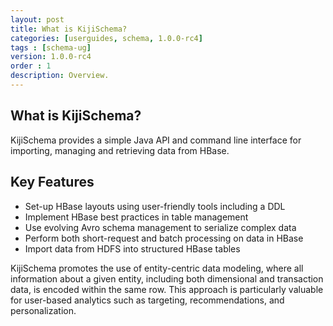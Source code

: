 ```yaml
---
layout: post
title: What is KijiSchema?
categories: [userguides, schema, 1.0.0-rc4]
tags : [schema-ug]
version: 1.0.0-rc4
order : 1
description: Overview.
---
```


## What is KijiSchema?

KijiSchema provides a simple Java API and command line interface for
importing, managing and retrieving data from HBase.


## Key Features

- Set-up HBase layouts using user-friendly tools including a DDL
- Implement HBase best practices in table management
- Use evolving Avro schema management to serialize complex data
- Perform both short-request and batch processing on data in HBase
- Import data from HDFS into structured HBase tables

KijiSchema promotes the use of entity-centric data modeling, where 
all information about a given entity, including both dimensional and
transaction data, is encoded within the same row. This approach is
particularly valuable for user-based analytics such as targeting,
recommendations, and personalization.
